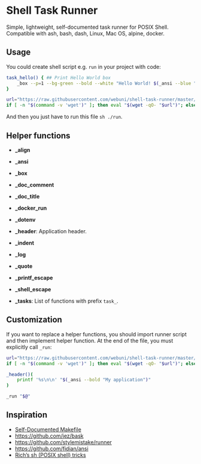 Shell Task Runner
=================

Simple, lightweight, self-documented task runner for POSIX Shell.
Compatible with ash, bash, dash, Linux, Mac OS, alpine, docker.

Usage
-----

You could create shell script e.g. `run` in your project with code:

```bash
task_hello() { ## Print Hello World box
    _box --p=1 --bg-green --bold --white "Hello World! $(_ansi --blue "🌍")"
}

url="https://raw.githubusercontent.com/webuni/shell-task-runner/master/run"
if [ -n "$(command -v 'wget')" ]; then eval "$(wget -qO- "$url")"; else eval "$(curl -s "$url")"; fi
```

And then you just have to run this file `sh ./run`.

Helper functions
----------------

- **_align**

- **_ansi**

- **_box**

- **_doc_comment**

- **_doc_title**

- **_docker_run**

- **_dotenv**

- **_header**: Application header.

- **_indent**

- **_log**

- **_quote**

- **_printf_escape**

- **_shell_escape**

- **_tasks**: List of functions with prefix `task_`.

Customization
-------------

If you want to replace a helper functions, you should import runner script and then implement helper function.
At the end of the file, you must explicitly call `_run`:

```bash
url="https://raw.githubusercontent.com/webuni/shell-task-runner/master/run"
if [ -n "$(command -v 'wget')" ]; then eval "$(wget -qO- "$url")"; else eval "$(curl -s "$url")"; fi

_header()(
    printf '%s\n\n' "$(_ansi --bold "My application")"
)

_run "$@"
```

Inspiration
-----------

 - [Self-Documented Makefile](https://marmelab.com/blog/2016/02/29/auto-documented-makefile.html)
 - https://github.com/jez/bask
 - https://github.com/stylemistake/runner 
 - https://github.com/fidian/ansi
- [Rich’s sh (POSIX shell) tricks](http://www.etalabs.net/sh_tricks.html)

